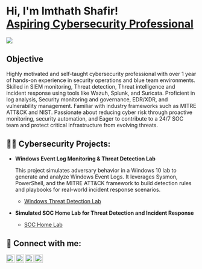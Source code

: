 <h1>Hi, I'm Imthath Shafir! <br/><a href="https://github.com/mr-imthath"></a><a href="https://www.linkedin.com/in/imthath-shafir/">Aspiring Cybersecurity Professional</a></h1>
<a href="https://www.linkedin.com/in/imthath-shafir"><img src="https://img.shields.io/badge/-LinkedIn-0072b1?&style=for-the-badge&logo=linkedin&logoColor=white" /></a>



## Objective

Highly motivated and self-taught cybersecurity professional with over 1 year of hands-on experience in security operations and blue team environments. Skilled in SIEM monitoring, Threat detection, Threat intelligence and incident response using tools like Wazuh, Splunk, and Suricata. Proficient in log analysis, Security monitoring and governance, EDR/XDR, and vulnerability management. Familiar with industry frameworks such as MITRE ATT&CK and NIST. Passionate about reducing cyber risk through proactive monitoring, security automation, and Eager to contribute to a 24/7 SOC team and protect critical infrastructure from evolving threats. 

## 👨‍💻 Cybersecurity Projects:

- **Windows Event Log Monitoring & Threat Detection Lab**

  This project simulates adversary behavior in a Windows 10 lab to generate and analyze Windows Event Logs. It leverages Sysmon, PowerShell, and the MITRE ATT&CK framework to build detection rules and playbooks for real-world incident response scenarios.

  - [Windows Threat Detection Lab](https://github.com/mr-imthath/Windows-Threat-Detection-Lab/blob/main/README.md)
 
- **Simulated SOC Home Lab for Threat Detection and Incident Response**

  - [SOC Home Lab](https://github.com/mr-imthath/SOC-Home-Lab/blob/main/README.md)

    
<h2> 🤳 Connect with me:</h2>

[<img align="left" alt="JoshMadakor | YouTube" width="22px" src="https://cdn.jsdelivr.net/npm/simple-icons@v3/icons/youtube.svg" />][youtube]
[<img align="left" alt="JoshMadakor | Twitter" width="22px" src="https://cdn.jsdelivr.net/npm/simple-icons@v3/icons/twitter.svg" />][twitter]
[<img align="left" alt="JoshMadakor | LinkedIn" width="22px" src="https://cdn.jsdelivr.net/npm/simple-icons@v3/icons/linkedin.svg" />][linkedin]
[<img align="left" alt="JoshMadakor | Instagram" width="22px" src="https://cdn.jsdelivr.net/npm/simple-icons@v3/icons/instagram.svg" />][instagram]


[twitter]: https://twitter.com/
[youtube]: https://www.youtube.com/
[instagram]: https://www.instagram.com/
[linkedin]: https://www.linkedin.com/in/imthath-shafir/


<!--
**mr-imthath/mr-imthath** is a ✨ _special_ ✨ repository because its `README.md` (this file) appears on your GitHub profile.

Here are some ideas to get you started:

- 🔭 I’m currently working on ...
- 🌱 I’m currently learning ...
- 👯 I’m looking to collaborate on ...
- 🤔 I’m looking for help with ...
- 💬 Ask me about ...
- 📫 How to reach me: ...
- 😄 Pronouns: ...
- ⚡ Fun fact: ...
-->
